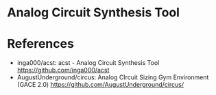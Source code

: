 # Analog Circuit Synthesis Tool


# References
- inga000/acst: acst - Analog Circuit Synthesis Tool https://github.com/inga000/acst
- AugustUnderground/circus: Analog CIrcuit Sizing Gym Environment (GACE 2.0) https://github.com/AugustUnderground/circus/